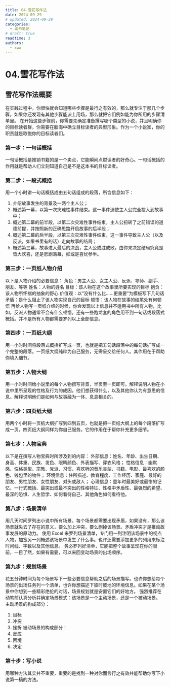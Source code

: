 ```yaml
---
title: 04.雪花写作法
date: 2024-09-29
# updated: 2024-09-29
categories:
  - 读书笔记
# draft: true
readtime: 3
authors:
  - xwx
---
```


# 04.雪花写作法

## 雪花写作法概要

在实践过程中，你很快就会知道哪些步骤是最行之有效的，那么就专注于那几个步骤。如果你还发现有其他步骤能派上用场，那么就把它们例如能为你所用的步骤清单里。
在开始这些步骤前，你需要先确定准备撰写哪个类型的小说，并且明确你的目标读者群，你需要在脑海中确立目标读者的典型形象。作为一个小说家，你的职责就是取悦你的目标读者们。

### 第一步：一句话概括

一句话概括是推销书籍的是一个卖点，它能瞬间点燃读者的好奇心。一句话概括的作用就是帮助人们立刻知道自己是不是这本书的目标读者。

### 第二步：一段式概括

用一个小时讲一句话概括成由五句话组成的段落，所含信息如下：

1. 介绍故事发生的背景及一两个主人公；
2. 概述第一幕，以第一次灾难性事件结束。这一事件迫使主人公完全投入到故事中；
3. 概述第二幕的前半段，以第二次灾难性事件结束，主人公扭转了之前错误的道德前提，并按照新的正确思路开启故事的后半段；
4. 概述第二幕的后半段，以第三次灾难性事件结束，这一事件导致主人公（以及反派，如果书里有的话）走向故事的结局；
5. 概述第三幕，故事进入最后的决战，主人公或胜或败，由你来决定结局究竟是皆大欢喜，还是悲剧落幕，抑或是喜忧参半。

### 第三步：一页纸人物介绍

以下是人物介绍的必要信息：
角色：男主人公、女主人公、反派、导师、副手、朋友、等等
姓名：人物的姓名
目标：该人物在这个故事里所要实现的目标
抱负：该人物所怀揣的抽象的野心
价值观：以“没有什么比……更重要”为模板写下几句话
矛盾：是什么阻止了该人物实现自己的目标
顿悟：该人物在故事的结尾处有何顿悟
再给人物写一页纸介绍的时候，你会发现以上信息并不适用书中所有人物，比如，反派人物通常不会有什么顿悟。还有一些跑龙套的角色用不到一句话或段落式概括。并不是所有人物都需要罗列以上全部信息。

### 第四步：一页纸大纲

用一小时时间将段落式概括扩写成一页，也就是把五句话段落中的每句话扩写成一个完整的段落。一页纸大纲纯粹为自己服务，无需呈交给任何人。其作用在于帮助你填入细节。

### 第五步：人物大纲

用一小时时间给小说里的每个人物撰写背景，半页至一页即可。解释说明人物在小说中里所呈现的性格及行为的成因，他们想获得什么，以及其他你认为有意思的信息。解释说明他们是如何与故事融为一体、息息相关的。

### 第六步：四页纸大纲

用两个小时将一页纸大纲扩写到四到五页，也就是把一页纸大纲上的每个段落扩写成一页。四页纸大纲同样为你自己服务。它的作用在于帮你补充更多细节。

### 第七步：人物宝典

以下是在撰写人物宝典时所涉及到的内容：
外部信息：姓名、年龄、出生日期、身高、体重、民族、发色、眼睛颜色、外表描写、穿衣风格；
性格信息：幽默感、性格类型、宗教、党派、习惯、喜欢听的音乐类型、书籍、电影、最喜欢的颜色、钱包里的物件；
环境信息：住所描述、教育程度、工作经历、家庭、最好的朋友、男性朋友、女性朋友、对头或敌人；
心理信息：童年时最美好或最惨的记忆，一行式概括、最突出或最不突出的性格特征、性格中矛盾性、最强烈的希望、最深的恐惧、人生哲学、如何看待自己、其他角色如何看待他。

### 第八步：场景清单

用几天时间罗列出小说中所有场景。每个场景都需要出现矛盾，如果没有，那么该场景就失去了存在的意义，要么加上冲突，要么删掉该场景。矛盾冲突才是推动故事发展的原动力。
使用 Excel 来罗列场景清单，专门用一列注明该场景中的视点人物，加宽另一列概述该场景中发生了什么事。也许还需要添加更多的列用来标注时间线、字数以及其他信息。
务必罗列好清单，它能把整个故事呈现在你的眼前，一目了然，如果有需要，可以来回变动场景的出场顺序。

### 第九步：规划场景

花五分钟时间为每个场景写下一些必要信息帮助之后的场景描写。也许你想给每个场景的出场任务列一个清单，也许你想描述下彼时彼地的环境信息。如果在某个场景中你想到一些精彩绝伦的对话，场景规划就是安置它们的好地方。
强烈推荐在动笔前认真分析并确定场景模式：该场景是一个主动场景，还是一个被动场景。
主动场景的构成部分：

1. 目标
2. 冲突
3. 挫折
   被动场景的构成部分：
4. 反应
5. 困境
6. 决定

### 第十步：写小说

用哪种方法其实并不重要，重要的是找到一种对你而言行之有效并能帮助你写下小说第一稿的方法。

<!-- Giscus 评论区 -->
<script src="https://giscus.app/client.js"
        data-repo="xududu/comment"
        data-repo-id="R_kgDOM38V-w"
        data-category="General"
        data-category-id="DIC_kwDOM38V-84Ci1xc"
        data-mapping="pathname"
        data-strict="0"
        data-reactions-enabled="1"
        data-emit-metadata="1"
        data-input-position="top"
        data-theme="preferred_color_scheme"
        data-lang="zh-CN"
        data-loading="lazy"
        crossorigin="anonymous"
        async>
</script>
